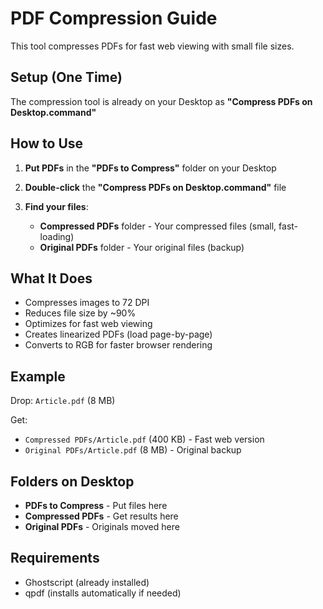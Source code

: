 # PDF Compression Guide

This tool compresses PDFs for fast web viewing with small file sizes.

## Setup (One Time)

The compression tool is already on your Desktop as **"Compress PDFs on Desktop.command"**

## How to Use

1. **Put PDFs** in the **"PDFs to Compress"** folder on your Desktop

2. **Double-click** the **"Compress PDFs on Desktop.command"** file

3. **Find your files**:
   - **Compressed PDFs** folder - Your compressed files (small, fast-loading)
   - **Original PDFs** folder - Your original files (backup)

## What It Does

- Compresses images to 72 DPI
- Reduces file size by ~90%
- Optimizes for fast web viewing
- Creates linearized PDFs (load page-by-page)
- Converts to RGB for faster browser rendering

## Example

Drop: `Article.pdf` (8 MB)

Get:
- `Compressed PDFs/Article.pdf` (400 KB) - Fast web version
- `Original PDFs/Article.pdf` (8 MB) - Original backup

## Folders on Desktop

- **PDFs to Compress** - Put files here
- **Compressed PDFs** - Get results here  
- **Original PDFs** - Originals moved here

## Requirements

- Ghostscript (already installed)
- qpdf (installs automatically if needed)